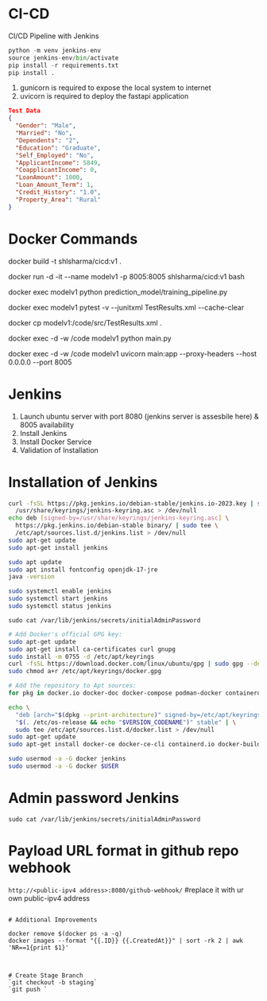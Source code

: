 # CI-CD
CI/CD Pipeline with Jenkins

```python
python -m venv jenkins-env
source jenkins-env/bin/activate
pip install -r requirements.txt
pip install .
```

1. gunicorn is required to expose the local system to internet
2. uvicorn is required to deploy the fastapi application

```json
Test Data
{
  "Gender": "Male",
  "Married": "No",
  "Dependents": "2",
  "Education": "Graduate",
  "Self_Employed": "No",
  "ApplicantIncome": 5849,
  "CoapplicantIncome": 0,
  "LoanAmount": 1000,
  "Loan_Amount_Term": 1,
  "Credit_History": "1.0",
  "Property_Area": "Rural"
}
```

# Docker Commands

docker build -t shlsharma/cicd:v1 .

docker run -d -it --name modelv1 -p 8005:8005 shlsharma/cicd:v1 bash

docker exec modelv1 python prediction_model/training_pipeline.py

docker exec modelv1 pytest -v --junitxml TestResults.xml --cache-clear

docker cp modelv1:/code/src/TestResults.xml .

docker exec -d -w /code modelv1 python main.py

docker exec -d -w /code modelv1 uvicorn main:app --proxy-headers --host 0.0.0.0 --port 8005

# Jenkins 
1. Launch ubuntu server with port 8080 (jenkins server is assesbile here) & 8005 availability
2. Install Jenkins
3. Install Docker Service
4. Validation of Installation

# Installation of Jenkins

```bash
curl -fsSL https://pkg.jenkins.io/debian-stable/jenkins.io-2023.key | sudo tee \
  /usr/share/keyrings/jenkins-keyring.asc > /dev/null
echo deb [signed-by=/usr/share/keyrings/jenkins-keyring.asc] \
  https://pkg.jenkins.io/debian-stable binary/ | sudo tee \
  /etc/apt/sources.list.d/jenkins.list > /dev/null
sudo apt-get update
sudo apt-get install jenkins

sudo apt update
sudo apt install fontconfig openjdk-17-jre
java -version

sudo systemctl enable jenkins
sudo systemctl start jenkins
sudo systemctl status jenkins
```

`
sudo cat /var/lib/jenkins/secrets/initialAdminPassword
`

```bash
# Add Docker's official GPG key:
sudo apt-get update
sudo apt-get install ca-certificates curl gnupg
sudo install -m 0755 -d /etc/apt/keyrings
curl -fsSL https://download.docker.com/linux/ubuntu/gpg | sudo gpg --dearmor -o /etc/apt/keyrings/docker.gpg
sudo chmod a+r /etc/apt/keyrings/docker.gpg

# Add the repository to Apt sources:
for pkg in docker.io docker-doc docker-compose podman-docker containerd runc; do sudo apt-get remove $pkg; done

echo \
  "deb [arch="$(dpkg --print-architecture)" signed-by=/etc/apt/keyrings/docker.gpg] https://download.docker.com/linux/ubuntu \
  "$(. /etc/os-release && echo "$VERSION_CODENAME")" stable" | \
  sudo tee /etc/apt/sources.list.d/docker.list > /dev/null
sudo apt-get update
sudo apt-get install docker-ce docker-ce-cli containerd.io docker-buildx-plugin docker-compose-plugin

sudo usermod -a -G docker jenkins
sudo usermod -a -G docker $USER

```

# Admin password Jenkins

`sudo cat /var/lib/jenkins/secrets/initialAdminPassword`

# Payload URL format in github repo webhook

`http://<public-ipv4 address>:8080/github-webhook/` #replace it with ur own public-ipv4 address

```

# Additional Improvements

docker remove $(docker ps -a -q)
docker images --format "{{.ID}} {{.CreatedAt}}" | sort -rk 2 | awk 'NR==1{print $1}'



# Create Stage Branch
`git checkout -b staging`
`git push `


